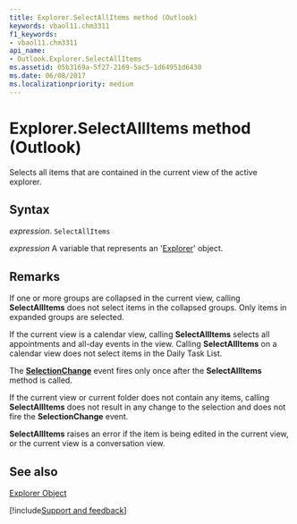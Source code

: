 ```yaml
---
title: Explorer.SelectAllItems method (Outlook)
keywords: vbaol11.chm3311
f1_keywords:
- vbaol11.chm3311
api_name:
- Outlook.Explorer.SelectAllItems
ms.assetid: 05b3169a-5f27-2169-5ac5-1d64951d6430
ms.date: 06/08/2017
ms.localizationpriority: medium
---
```



# Explorer.SelectAllItems method (Outlook)

Selects all items that are contained in the current view of the active explorer. 


## Syntax

_expression_. `SelectAllItems`

_expression_ A variable that represents an '[Explorer](Outlook.Explorer.md)' object.


## Remarks

If one or more groups are collapsed in the current view, calling **SelectAllItems** does not select items in the collapsed groups. Only items in expanded groups are selected.

If the current view is a calendar view, calling **SelectAllItems** selects all appointments and all-day events in the view. Calling **SelectAllItems** on a calendar view does not select items in the Daily Task List.

The **[SelectionChange](Outlook.Explorer.SelectionChange.md)** event fires only once after the **SelectAllItems** method is called.

If the current view or current folder does not contain any items, calling **SelectAllItems** does not result in any change to the selection and does not fire the **SelectionChange** event.

 **SelectAllItems** raises an error if the item is being edited in the current view, or the current view is a conversation view.


## See also


[Explorer Object](Outlook.Explorer.md)

[!include[Support and feedback](~/includes/feedback-boilerplate.md)]